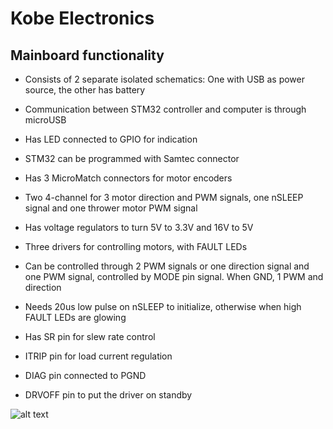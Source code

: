 # Kobe Electronics


## Mainboard functionality

- Consists of 2 separate isolated schematics: One with USB as power source, the other has battery

- Communication between STM32 controller and computer is through microUSB

- Has LED connected to GPIO for indication

- STM32 can be programmed with Samtec connector

- Has 3 MicroMatch connectors for motor encoders

- Two 4-channel for 3 motor direction and PWM signals, one nSLEEP signal and one thrower motor PWM signal

- Has voltage regulators to turn 5V to 3.3V and 16V to 5V

- Three drivers for controlling motors, with FAULT LEDs

- Can be controlled through 2 PWM signals or one direction signal and one PWM signal, controlled by MODE pin signal. When GND, 1 PWM and direction

- Needs 20us low pulse on nSLEEP to initialize, otherwise when high FAULT LEDs are glowing

- Has SR pin for slew rate control

- ITRIP pin for load current regulation

- DIAG pin connected to PGND

- DRVOFF pin to put the driver on standby

![alt text](https://github.com/ut-robotics/picr21-team-kobe/blob/main/Kobe_Elektronics/Mainboard_footprint_w_desc.png)

